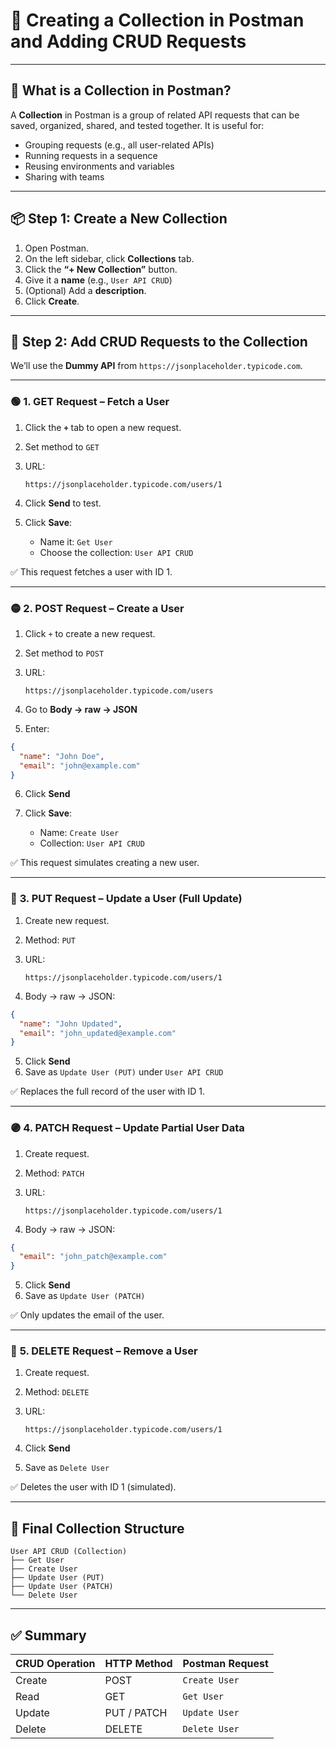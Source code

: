 # 📘 **Creating a Collection in Postman and Adding CRUD Requests**

---

## 🔰 What is a Collection in Postman?

A **Collection** in Postman is a group of related API requests that can be saved, organized, shared, and tested together. It is useful for:

* Grouping requests (e.g., all user-related APIs)
* Running requests in a sequence
* Reusing environments and variables
* Sharing with teams

---

## 📦 Step 1: Create a New Collection

1. Open Postman.
2. On the left sidebar, click **Collections** tab.
3. Click the **“+ New Collection”** button.
4. Give it a **name** (e.g., `User API CRUD`)
5. (Optional) Add a **description**.
6. Click **Create**.

---

## 🧪 Step 2: Add CRUD Requests to the Collection

We’ll use the **Dummy API** from `https://jsonplaceholder.typicode.com`.

---

### 🟢 **1. GET Request – Fetch a User**

1. Click the **`+`** tab to open a new request.
2. Set method to `GET`
3. URL:

   ```
   https://jsonplaceholder.typicode.com/users/1
   ```
4. Click **Send** to test.
5. Click **Save**:

   * Name it: `Get User`
   * Choose the collection: `User API CRUD`

✅ This request fetches a user with ID 1.

---

### 🟡 **2. POST Request – Create a User**

1. Click `+` to create a new request.
2. Set method to `POST`
3. URL:

   ```
   https://jsonplaceholder.typicode.com/users
   ```
4. Go to **Body → raw → JSON**
5. Enter:

```json
{
  "name": "John Doe",
  "email": "john@example.com"
}
```

6. Click **Send**
7. Click **Save**:

   * Name: `Create User`
   * Collection: `User API CRUD`

✅ This request simulates creating a new user.

---

### 🔵 **3. PUT Request – Update a User (Full Update)**

1. Create new request.
2. Method: `PUT`
3. URL:

   ```
   https://jsonplaceholder.typicode.com/users/1
   ```
4. Body → raw → JSON:

```json
{
  "name": "John Updated",
  "email": "john_updated@example.com"
}
```

5. Click **Send**
6. Save as `Update User (PUT)` under `User API CRUD`

✅ Replaces the full record of the user with ID 1.

---

### 🟣 **4. PATCH Request – Update Partial User Data**

1. Create request.
2. Method: `PATCH`
3. URL:

   ```
   https://jsonplaceholder.typicode.com/users/1
   ```
4. Body → raw → JSON:

```json
{
  "email": "john_patch@example.com"
}
```

5. Click **Send**
6. Save as `Update User (PATCH)`

✅ Only updates the email of the user.

---

### 🔴 **5. DELETE Request – Remove a User**

1. Create request.
2. Method: `DELETE`
3. URL:

   ```
   https://jsonplaceholder.typicode.com/users/1
   ```
4. Click **Send**
5. Save as `Delete User`

✅ Deletes the user with ID 1 (simulated).

---

## 📂 Final Collection Structure

```
User API CRUD (Collection)
├── Get User
├── Create User
├── Update User (PUT)
├── Update User (PATCH)
└── Delete User
```

---


## ✅ Summary

| CRUD Operation | HTTP Method | Postman Request |
| -------------- | ----------- | --------------- |
| Create         | POST        | `Create User`   |
| Read           | GET         | `Get User`      |
| Update         | PUT / PATCH | `Update User`   |
| Delete         | DELETE      | `Delete User`   |

